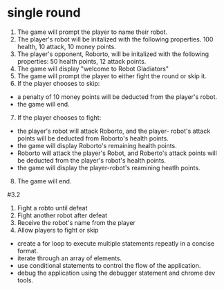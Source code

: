 # single round 
1. The game will prompt the player to name their robot. 
2. The player's robot will be initalized with the following properties. 100 health, 10 attack, 10 money points. 
3. The player's opponent, Roborto, will be initalized with the following properties: 50 health points, 12 attack points. 
4. The game will display "welcome to Robot Gladiators"
5. The game will prompt the player to either fight the round or skip it. 
6. If the player chooses to skip: 
- a penalty of 10 money points will be deducted from the player's robot. 
- the game will end. 
7. If the player chooses to fight:
- the player's robot will attack Roborto, and the player- robot's attack points will be deducted from Roborto's health points. 
- the game will display Roborto's remaining health points. 
- Roborto will attack the player's Robot, and Roberto's attack points will be deducted from the player's robot's health points. 
- the game will display the player-robot's reamining heatlh points. 
8. The game will end. 

#3.2 
1. Fight a robto until defeat
2. Fight another robot after defeat
3. Receive the robot's name from the player
4. Allow players to fight or skip 
- create a for loop to execute multiple statements repeatly in a concise format. 
- iterate through an array of elements. 
- use conditional statements to control the flow of the application. 
- debug the application using the debugger statement and chrome dev tools. 